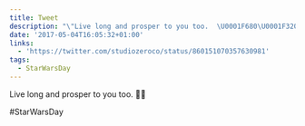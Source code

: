 ```yaml
---
title: Tweet
description: "\"Live long and prosper to you too.  \U0001F680\U0001F320\n\n#StarWarsDay \""
date: '2017-05-04T16:05:32+01:00'
links:
  - 'https://twitter.com/studiozeroco/status/860151070357630981'
tags:
  - StarWarsDay
---
```

Live long and prosper to you too.  🚀🌠

#StarWarsDay 
